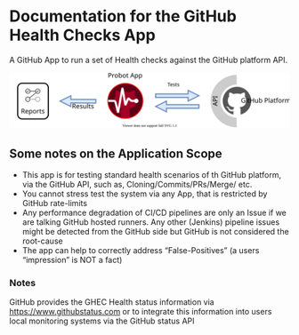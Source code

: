 # Documentation for the GitHub Health Checks App

 A GitHub App to run a set of Health checks against the GitHub platform API.

![diagram](images/flow-overview.svg)

## Some notes on the Application Scope

- This app is for testing standard health scenarios of th GitHub platform, via the GitHub API, such as, Cloning/Commits/PRs/Merge/ etc.
- You cannot stress test the system via any App, that is restricted by GitHub rate-limits
- Any performance degradation of CI/CD pipelines are only an Issue if we are talking GitHub hosted runners. Any other (Jenkins) pipeline issues might be detected from the GitHub side but GitHub is not considered the root-cause
- The app can help to correctly address “False-Positives” (a users “impression” is NOT a fact)

### Notes

GitHub provides the GHEC Health status information via https://www.githubstatus.com or to integrate this information into users local monitoring systems via the GitHub status API


